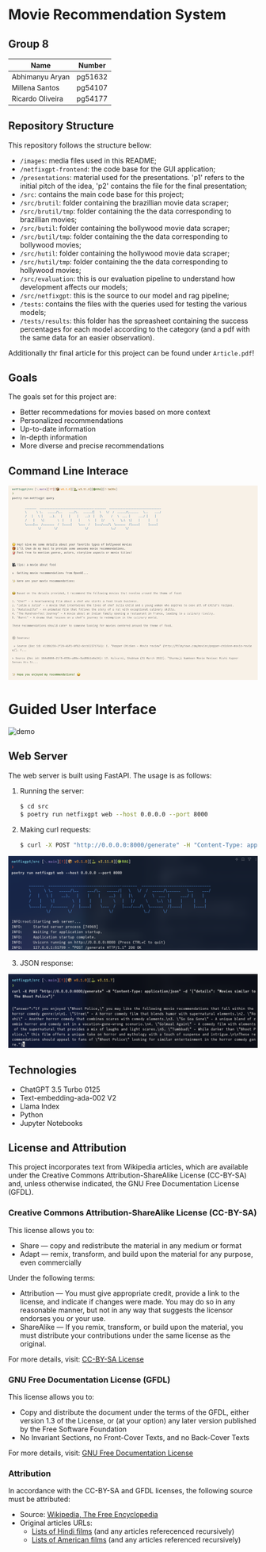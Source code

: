 # Movie Recommendation System

## Group 8

|Name|Number|
|---|---|
|Abhimanyu Aryan|pg51632|
|Millena Santos|pg54107|
|Ricardo Oliveira|pg54177|

## Repository Structure

This repository follows the structure bellow:

- `/images`: media files used in this README;
- `/netfixgpt-frontend`: the code base for the GUI application;
- `/presentations`: material used for the presentations. 'p1' refers to the initial pitch of the idea, 'p2' contains the file for the final presentation;
- `/src`: contains the main code base for this project;
- `/src/brutil`: folder containing the brazillian movie data scraper;
- `/src/brutil/tmp`: folder containing the the data corresponding to brazillian movies;
- `/src/butil`: folder containing the bollywood movie data scraper;
- `/src/butil/tmp`: folder containing the the data corresponding to bollywood movies;
- `/src/hutil`: folder containing the hollywood movie data scraper;
- `/src/hutil/tmp`: folder containing the the data corresponding to hollywood movies;
- `/src/evaluation`: this is our evaluation pipeline to understand how development affects our models;
- `/src/netfixgpt`: this is the source to our model and rag pipeline;
- `/tests`: contains the files with the queries used for testing the various models;
- `/tests/results`: this folder has the spreasheet containing the success percentages for each model according to the category (and a pdf with the same data for an easier observation).

Additionally thr final article for this project can be found under `Article.pdf`!

## Goals

The goals set for this project are:

- Better recommedations for movies based on more context
- Personalized recommendations
- Up-to-date information
- In-depth information
- More diverse and precise recommendations

## Command Line Interace

![CLI](images/cli_interface.png)

# Guided User Interface

![demo](images/netfixgpt.gif)

## Web Server

The web server is built using FastAPI. The usage is as follows:

1. Running the server:

   ```bash
   $ cd src
   $ poetry run netfixgpt web --host 0.0.0.0 --port 8000
   ```

2. Making curl requests:

   ```bash
   $ curl -X POST "http://0.0.0.0:8000/generate" -H "Content-Type: application/json" -d '{"details": "Movies similar to The Bhoot Police"}'
   ```

![Web Server](images/web_server.png)

3. JSON response:

![JSON Response](images/json_response.png)

## Technologies

- ChatGPT 3.5 Turbo 0125
- Text-embedding-ada-002 V2
- Llama Index
- Python
- Jupyter Notebooks

## License and Attribution

This project incorporates text from Wikipedia articles, which are available under the Creative Commons Attribution-ShareAlike License (CC-BY-SA) and, unless otherwise indicated, the GNU Free Documentation License (GFDL).

### Creative Commons Attribution-ShareAlike License (CC-BY-SA)

This license allows you to:

- Share — copy and redistribute the material in any medium or format
- Adapt — remix, transform, and build upon the material for any purpose, even commercially

Under the following terms:

- Attribution — You must give appropriate credit, provide a link to the license, and indicate if changes were made. You may do so in any reasonable manner, but not in any way that suggests the licensor endorses you or your use.
- ShareAlike — If you remix, transform, or build upon the material, you must distribute your contributions under the same license as the original.

For more details, visit: [CC-BY-SA License](https://creativecommons.org/licenses/by-sa/3.0/)

### GNU Free Documentation License (GFDL)

This license allows you to:

- Copy and distribute the document under the terms of the GFDL, either version 1.3 of the License, or (at your option) any later version published by the Free Software Foundation
- No Invariant Sections, no Front-Cover Texts, and no Back-Cover Texts

For more details, visit: [GNU Free Documentation License](https://www.gnu.org/licenses/fdl-1.3.html)

### Attribution

In accordance with the CC-BY-SA and GFDL licenses, the following source must be attributed:

- Source: [Wikipedia, The Free Encyclopedia](https://en.wikipedia.org/)
- Original articles URLs:
  - [Lists of Hindi films](https://en.wikipedia.org/wiki/Lists_of_Hindi_films) (and any articles referecenced recursively)
  - [Lists of American films](https://en.wikipedia.org/wiki/Lists_of_American_films) (and any articles referenced recursively)
